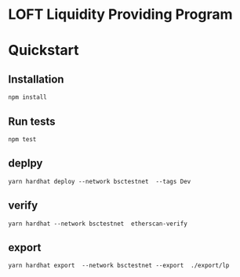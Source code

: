 # LOFT Liquidity Providing Program

# Quickstart

## Installation

```
npm install
```

## Run tests

```
npm test
```

## deplpy

```
yarn hardhat deploy --network bsctestnet  --tags Dev
```

## verify

```
yarn hardhat --network bsctestnet  etherscan-verify
```

## export

```
yarn hardhat export  --network bsctestnet --export  ./export/lp
```

